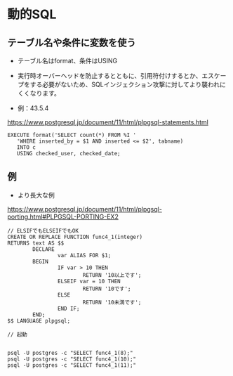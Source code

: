 # 動的SQL

## テーブル名や条件に変数を使う

* テーブル名はformat、条件はUSING

* 実行時オーバーヘッドを防止するとともに、引用符付けするとか、エスケープをする必要がないため、SQLインジェクション攻撃に対してより襲われにくくなります。

* 例：43.5.4

https://www.postgresql.jp/document/11/html/plpgsql-statements.html


```
EXECUTE format('SELECT count(*) FROM %I '
   'WHERE inserted_by = $1 AND inserted <= $2', tabname)
   INTO c
   USING checked_user, checked_date;
```

## 例

* より長大な例

https://www.postgresql.jp/document/11/html/plpgsql-porting.html#PLPGSQL-PORTING-EX2



```
// ELSIFでもELSEIFでもOK
CREATE OR REPLACE FUNCTION func4_1(integer)
RETURNS text AS $$
        DECLARE
                var ALIAS FOR $1;
        BEGIN
                IF var > 10 THEN
                        RETURN '10以上です';
                ELSEIF var = 10 THEN
                        RETURN '10です';
                ELSE
                        RETURN '10未満です';
                END IF;
        END;
$$ LANGUAGE plpgsql;

// 起動

   
psql -U postgres -c "SELECT func4_1(8);"
psql -U postgres -c "SELECT func4_1(10);"
psql -U postgres -c "SELECT func4_1(11);"
```
